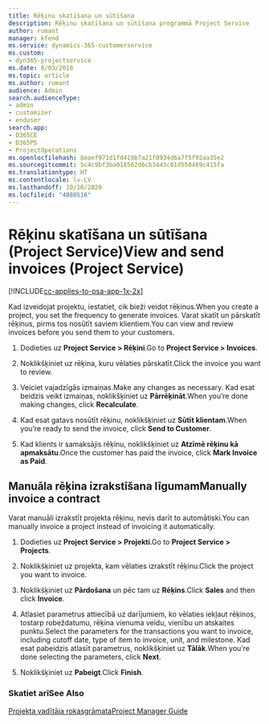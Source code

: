 ```yaml
---
title: Rēķinu skatīšana un sūtīšana
description: Rēķinu skatīšana un sūtīšana programmā Project Service
author: rumant
manager: kfend
ms.service: dynamics-365-customerservice
ms.custom:
- dyn365-projectservice
ms.date: 8/03/2018
ms.topic: article
ms.author: rumant
audience: Admin
search.audienceType:
- admin
- customizer
- enduser
search.app:
- D365CE
- D365PS
- ProjectOperations
ms.openlocfilehash: 8eaef971d1fd419b7a21f0934d6a7f5f92aa35e2
ms.sourcegitcommit: 5c4c9bf3ba018562d6cb3443c01d550489c415fa
ms.translationtype: HT
ms.contentlocale: lv-LV
ms.lasthandoff: 10/16/2020
ms.locfileid: "4080516"
---
```

# <a name="view-and-send-invoices-project-service"></a><span data-ttu-id="07d7f-103">Rēķinu skatīšana un sūtīšana (Project Service)</span><span class="sxs-lookup"><span data-stu-id="07d7f-103">View and send invoices (Project Service)</span></span>

[!INCLUDE[cc-applies-to-psa-app-1x-2x](../includes/cc-applies-to-psa-app-1x-2x.md)]

<span data-ttu-id="07d7f-104">Kad izveidojat projektu, iestatiet, cik bieži veidot rēķinus.</span><span class="sxs-lookup"><span data-stu-id="07d7f-104">When you create a project, you set the frequency to generate invoices.</span></span> <span data-ttu-id="07d7f-105">Varat skatīt un pārskatīt rēķinus, pirms tos nosūtīt saviem klientiem.</span><span class="sxs-lookup"><span data-stu-id="07d7f-105">You can view and review invoices before you send them to your customers.</span></span>  
  
1.  <span data-ttu-id="07d7f-106">Dodieties uz **Project Service > Rēķini**.</span><span class="sxs-lookup"><span data-stu-id="07d7f-106">Go to **Project Service > Invoices**.</span></span>  
  
2.  <span data-ttu-id="07d7f-107">Noklikšķiniet uz rēķina, kuru vēlaties pārskatīt.</span><span class="sxs-lookup"><span data-stu-id="07d7f-107">Click the invoice you want to review.</span></span>  
  
3.  <span data-ttu-id="07d7f-108">Veiciet vajadzīgās izmaiņas.</span><span class="sxs-lookup"><span data-stu-id="07d7f-108">Make any changes as necessary.</span></span> <span data-ttu-id="07d7f-109">Kad esat beidzis veikt izmaiņas, noklikšķiniet uz **Pārrēķināt**.</span><span class="sxs-lookup"><span data-stu-id="07d7f-109">When you’re done making changes, click **Recalculate**.</span></span>  
  
4.  <span data-ttu-id="07d7f-110">Kad esat gatavs nosūtīt rēķinu, noklikšķiniet uz **Sūtīt klientam**.</span><span class="sxs-lookup"><span data-stu-id="07d7f-110">When you’re ready to send the invoice, click **Send to Customer**.</span></span>  
  
5.  <span data-ttu-id="07d7f-111">Kad klients ir samaksājis rēķinu, noklikšķiniet uz **Atzīmē rēķinu kā apmaksātu**.</span><span class="sxs-lookup"><span data-stu-id="07d7f-111">Once the customer has paid the invoice, click **Mark Invoice as Paid**.</span></span>  
  
## <a name="manually-invoice-a-contract"></a><span data-ttu-id="07d7f-112">Manuāla rēķina izrakstīšana līgumam</span><span class="sxs-lookup"><span data-stu-id="07d7f-112">Manually invoice a contract</span></span>  
 <span data-ttu-id="07d7f-113">Varat manuāli izrakstīt projekta rēķinu, nevis darīt to automātiski.</span><span class="sxs-lookup"><span data-stu-id="07d7f-113">You can manually invoice a project instead of invoicing it automatically.</span></span>  
  
1.  <span data-ttu-id="07d7f-114">Dodieties uz **Project Service > Projekti**.</span><span class="sxs-lookup"><span data-stu-id="07d7f-114">Go to **Project Service > Projects**.</span></span>  
  
2.  <span data-ttu-id="07d7f-115">Noklikšķiniet uz projekta, kam vēlaties izrakstīt rēķinu.</span><span class="sxs-lookup"><span data-stu-id="07d7f-115">Click the project you want to invoice.</span></span>  
  
3.  <span data-ttu-id="07d7f-116">Noklikšķiniet uz **Pārdošana** un pēc tam uz **Rēķins**.</span><span class="sxs-lookup"><span data-stu-id="07d7f-116">Click **Sales** and then click **Invoice**.</span></span>  
  
4.  <span data-ttu-id="07d7f-117">Atlasiet parametrus attiecībā uz darījumiem, ko vēlaties iekļaut rēķinos, tostarp robeždatumu, rēķina vienuma veidu, vienību un atskaites punktu.</span><span class="sxs-lookup"><span data-stu-id="07d7f-117">Select the parameters for the transactions you want to invoice, including cutoff date, type of item to invoice, unit, and milestone.</span></span> <span data-ttu-id="07d7f-118">Kad esat pabeidzis atlasīt parametrus, noklikšķiniet uz **Tālāk**.</span><span class="sxs-lookup"><span data-stu-id="07d7f-118">When you’re done selecting the parameters, click **Next**.</span></span>  
  
5.  <span data-ttu-id="07d7f-119">Noklikšķiniet uz **Pabeigt**.</span><span class="sxs-lookup"><span data-stu-id="07d7f-119">Click **Finish**.</span></span>  
  
### <a name="see-also"></a><span data-ttu-id="07d7f-120">Skatiet arī</span><span class="sxs-lookup"><span data-stu-id="07d7f-120">See Also</span></span>  
 [<span data-ttu-id="07d7f-121">Projekta vadītāja rokasgrāmata</span><span class="sxs-lookup"><span data-stu-id="07d7f-121">Project Manager Guide</span></span>](../psa/project-manager-guide.md)
